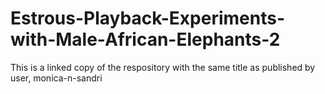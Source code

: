 # Estrous-Playback-Experiments-with-Male-African-Elephants-2
This is a linked copy of the respository with the same title as published by user, monica-n-sandri

